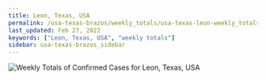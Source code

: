 ```yaml
---
title: Leon, Texas, USA
permalink: /usa-texas-brazos/weekly_totals/usa-texas-leon-weekly_totals.html
last_updated: Feb 27, 2022
keywords: ["Leon, Texas, USA", "weekly totals"]
sidebar: usa-texas-brazos_sidebar
---
```


![Weekly Totals of Confirmed Cases for Leon, Texas, USA](/covid_tracker/images/graphs/usa-texas-leon-weekly_totals_graph.png)
